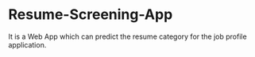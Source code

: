# Resume-Screening-App
It is a Web App which can predict the resume category for the job profile application.
